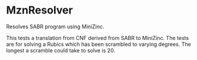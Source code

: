 MznResolver
===========

Resolves SABR program using MiniZinc.

This tests a translation from CNF derived from SABR to MiniZinc. The tests
are for solving a Rubics which has been scrambled to varying degrees. The
longest a scramble could take to solve is 20.
